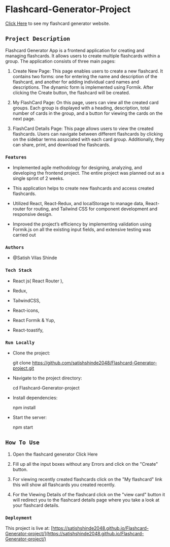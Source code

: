 # Flashcard-Generator-Project 

  [Click Here](https://satishshinde2048.github.io/Flashcard-Generator-project/) to see my flashcard generator 
  website.

## `Project Description`

Flashcard Generator App is a frontend application for creating and managing flashcards. It allows users to 
  create multiple flashcards within a group. The application consists of three main pages:

  1. Create New Page:
     This page enables users to create a new flashcard. It contains two forms: one for entering the name and 
     description of the flashcard, and another for adding 
     individual card names and descriptions. The dynamic form is implemented using Formik. After clicking the 
     Create button, the flashcard will be created.

  1. My FlashCard Page:
   On this page, users can view all the created card groups. Each group is displayed with a heading, description, 
   total number of cards in the group, and a button 
   for viewing the cards on the next page.

  1. FlashCard Details Page:
   This page allows users to view the created flashcards. Users can navigate between different flashcards by 
   clicking on the sidebar terms associated with each 
   card group. Additionally, they can share, print, and download the flashcards.


### `Features`

 + Implemented agile methodology for designing, analyzing, and developing the frontend project. The entire 
    project  was planned out as a single sprint of 2 weeks.


  + This application helps to create new flashcards and access created flashcards.

 
  + Utilized React, React-Redux, and localStorage to manage data, React-router for routing, and Tailwind CSS for 
   component development and responsive design.

 
  + Improved the project’s efficiency by implementing validation using Formik.js on all the existing input fields, 
   and extensive testing was carried out
   

### `Authors`

 + @Satish Vilas Shinde

### `Tech Stack`

+ React js( React Router ),
     
+ Redux,       
     
+ TailwindCSS,  
     
+ React-icons,  
     
+ React Formik & Yup,   
     
+ React-toastify,
     

### `Run Locally`

+ Clone the project:

    git clone https://github.com/satishshinde2048/Flashcard-Generator-project.git  


+ Navigate to the project directory:

     cd Flashcard-Generator-project
                                                                                                       
+ Install dependencies:                                                                                                    

     npm install 
                                                                                                                                                                                                                
+ Start the server:                                                                                                        

     npm start       
      

## `How To Use`

1. Open the flashcard generator Click Here

1. Fill up all the input boxes without any Errors and click on the "Create" button.

1. For viewing recently created flashcards click on the "My flashcard" link this will show all flashcards you created recently.

1. For the Viewing Details of the flashcard click on the "view card" button it will redirect you to the flashcard details page where you take a look at your flashcard details.


### `Deployment`

This project is live at: [https://satishshinde2048.github.io/Flashcard-Generator-project/](https://satishshinde2048.github.io/Flashcard-Generator-project/)

